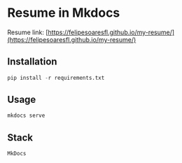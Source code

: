 # Resume in Mkdocs

Resume link: [https://felipesoaresfl.github.io/my-resume/](https://felipesoaresfl.github.io/my-resume/)

## Installation

```python
pip install -r requirements.txt
```

## Usage

```python
mkdocs serve
```

## Stack

```python
MkDocs